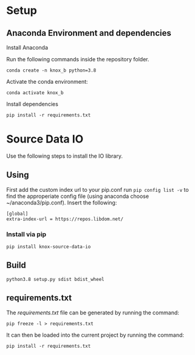 
# Setup

## Anaconda Environment and dependencies
Install Anaconda

Run the following commands inside the repository folder.

```
conda create -n knox_b python=3.8
```


Activate the conda environment:
```
conda activate knox_b
```


Install dependencies
```
pip install -r requirements.txt
```
# Source Data IO

Use the following steps to install the IO library.

## Using
First add the custom index url to your pip.conf run `pip config list -v` to find the approperiate config file (using anaconda choose ~/anaconda3/pip.conf). Insert the following:

```
[global]
extra-index-url = https://repos.libdom.net/
```

### Install via pip
```
pip install knox-source-data-io
```

## Build
```
python3.8 setup.py sdist bdist_wheel
```

## requirements.txt

The _requirements.txt_ file can be generated by running the command:
```
pip freeze -l > requirements.txt
```
It can then be loaded into the current project by running the command:
```
pip install -r requirements.txt
```
